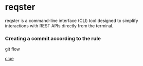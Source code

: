 # reqster

reqster is a command-line interface (CLI) tool designed to simplify interactions with REST APIs directly from the
terminal.


### Creating a commit according to the rule
git flow

[clue](https://github.com/angular/angular/blob/22b96b9/CONTRIBUTING.md#type)